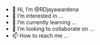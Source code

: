 - 👋 Hi, I’m @RDjayawardena
- 👀 I’m interested in ...
- 🌱 I’m currently learning ...
- 💞️ I’m looking to collaborate on ...
- 📫 How to reach me ...

<!---
RDjayawardena/RDjayawardena is a ✨ special ✨ repository because its `README.md` (this file) appears on your GitHub profile.
You can click the Preview link to take a look at your changes.
--->

